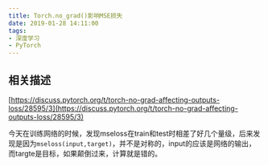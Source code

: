 ```yaml
---
title: Torch.no_grad()影响MSE损失
date: 2019-01-28 14:11:00
tags:
- 深度学习
- PyTorch
---
```


## 相关描述
[https://discuss.pytorch.org/t/torch-no-grad-affecting-outputs-loss/28595/3](https://discuss.pytorch.org/t/torch-no-grad-affecting-outputs-loss/28595/3)

今天在训练网络的时候，发现mseloss在train和test时相差了好几个量级，后来发现是因为`mseloss(input,target)`，并不是对称的，input的应该是网络的输出，而targte是目标，如果颠倒过来，计算就是错的。